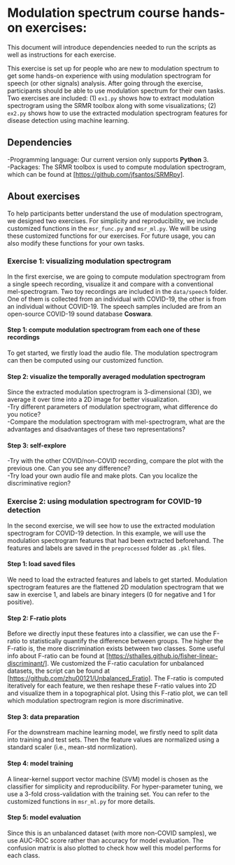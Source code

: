 # Modulation spectrum course hands-on exercises:
This document will introduce dependencies needed to run the scripts as well as instructions for each exercise.<br />

This exercise is set up for people who are new to modulation spectrum to get some hands-on experience with using modulation spectrogram for speech (or other signals) analysis. After going through the exercise, participants should be able to use modulation spectrum for their own tasks. Two exercises are included: (1) ```ex1.py``` shows how to extract modulation spectrogram using the SRMR toolbox along with some visualizations; (2) ```ex2.py``` shows how to use the extracted modulation spectrogram features for disease detection using machine learning.

## Dependencies
-Programming language: Our current version only supports **Python** 3. <br />
-Packages: The SRMR toolbox is used to compute modulation spectrogram, which can be found at [https://github.com/jfsantos/SRMRpy].

## About exercises
To help participants better understand the use of modulation spectrogram, we designed two exercises. For simplicity and reproducibility, we include customized functions in the ```msr_func.py``` and ```msr_ml.py```. We will be using these customized functions for our exercises. For future usage, you can also modify these functions for your own tasks.
### Exercise 1: visualizing modulation spectrogram
In the first exercise, we are going to compute modulation spectrogram from a single speech recording, visualize it and compare with a conventional mel-spectrogram. Two toy recordings are included in the ```data/speech``` folder. One of them is collected from an individual with COVID-19, the other is from an individual without COVID-19. The speech samples included are from an open-source COVID-19 sound database **Coswara**.

#### Step 1: compute modulation spectrogram from each one of these recordings
To get started, we firstly load the audio file. The modulation spectrogram can then be computed using our customized function.

#### Step 2: visualize the temporally averaged modulation spectrogram
Since the extracted modulation spectrogram is 3-dimensional (3D), we average it over time into a 2D image for better visualization. <br />
-Try different parameters of modulation spectrogram, what difference do you notice? <br />
-Compare the modulation spectrogram with mel-spectrogram, what are the advantages and disadvantages of these two representations?

#### Step 3: self-explore
-Try with the other COVID/non-COVID recording, compare the plot with the previous one. Can you see any difference? <br />
-Try load your own audio file and make plots. Can you localize the discriminative region?


### Exercise 2: using modulation spectrogram for COVID-19 detection
In the second exercise, we will see how to use the extracted modulation spectrogram for COVID-19 detection. In this example, we will use the modulation spectrogram features that had been extracted beforehand. The features and labels are saved in the ```preprocessed``` folder as ```.pkl``` files.

#### Step 1: load saved files
We need to load the extracted features and labels to get started. Modulation spectrogram features are the flattened 2D modulation spectrogram that we saw in exercise 1, and labels are binary integers (0 for negative and 1 for positive).

#### Step 2: F-ratio plots
Before we directly input these features into a classifier, we can use the F-ratio to statistically quantify the difference between groups. The higher the F-ratio is, the more discrimination exists between two classes. Some useful info about F-ratio can be found at [https://sthalles.github.io/fisher-linear-discriminant/]. We customized the F-ratio caculation for unbalanced datasets, the script can be found at [https://github.com/zhu00121/Unbalanced_Fratio]. The F-ratio is computed iteratively for each feature, we then reshape these F-ratio values into 2D and visualize them in a topographical plot. Using this F-ratio plot, we can tell which modulation spectrogram region is more discriminative.

#### Step 3: data preparation
For the downstream machine learning model, we firstly need to split data into training and test sets. Then the feature values are normalized using a standard scaler (i.e., mean-std normlization). 

#### Step 4: model training
A linear-kernel support vector machine (SVM) model is chosen as the classifier for simplicity and reproducibility. For hyper-parameter tuning, we use a 3-fold cross-validation with the training set. You can refer to the customized functions in ```msr_ml.py``` for more details.

#### Step 5: model evaluation
Since this is an unbalanced dataset (with more non-COVID samples), we use AUC-ROC score rather than accuracy for model evaluation. The confusion matrix is also plotted to check how well this model performs for each class.
